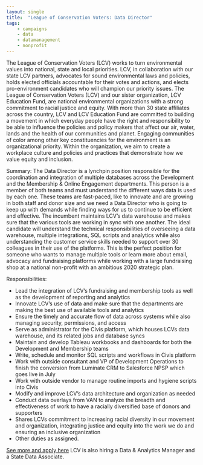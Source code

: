 ```yaml
---
layout: single
title:  "League of Conservation Voters: Data Director"
tags: 
    - campaigns
    - data
    - datamanagement
    - nonprofit
---
```


The League of Conservation Voters (LCV) works to turn environmental values into national, state and local priorities. LCV, in collaboration with our state LCV partners, advocates for sound environmental laws and policies, holds elected officials accountable for their votes and actions, and elects pro-environment candidates who will champion our priority issues.
The League of Conservation Voters (LCV) and our sister organization, LCV Education Fund, are national environmental organizations with a strong commitment to racial justice and equity. With more than 30 state affiliates across the country, LCV and LCV Education Fund are committed to building a movement in which everyday people have the right and responsibility to be able to influence the policies and policy makers that affect our air, water, lands and the health of our communities and planet. Engaging communities of color among other key constituencies for the environment is an organizational priority. Within the organization, we aim to create a workplace culture and policies and practices that demonstrate how we value equity and inclusion.

Summary:
The Data Director is a lynchpin position responsible for the coordination and integration of multiple databases across the Development and the Membership & Online Engagement departments. This person is a member of both teams and must understand the different ways data is used by each one. These teams are fast-paced, like to innovate and are growing in both staff and donor size and we need a Data Director who is going to keep up with demands while finding ways for us to continue to be efficient and effective.
The incumbent maintains LCV’s data warehouse and makes sure that the various tools are working in sync with one another. The ideal candidate will understand the technical responsibilities of overseeing a data warehouse, multiple integrations, SQL scripts and analytics while also understanding the customer service skills needed to support over 30 colleagues in their use of the platforms. This is the perfect position for someone who wants to manage multiple tools or learn more about email, advocacy and fundraising platforms while working with a large fundraising shop at a national non-profit with an ambitious 2020 strategic plan.

Responsibilities:
* Lead the integration of LCV’s fundraising and membership tools as well as the development of reporting and analytics
* Innovate LCV’s use of data and make sure that the departments are making the best use of available tools and analytics
* Ensure the timely and accurate flow of data across systems while also managing security, permissions, and access
* Serve as administrator for the Civis platform, which houses LCVs data warehouse, and its related jobs and database syncs
* Maintain and develop Tableau workbooks and dashboards for both the Development and Membership teams
* Write, schedule and monitor SQL scripts and workflows in Civis platform
* Work with outside consultant and VP of Development Operations to finish the conversion from Luminate CRM to Salesforce NPSP which goes live in July
* Work with outside vendor to manage routine imports and hygiene scripts into Civis
* Modify and improve LCV’s data architecture and organization as needed
* Conduct data overlays from VAN to analyze the breadth and effectiveness of work to have a racially diversified base of donors and supporters
* Shares LCVs commitment to increasing racial diversity in our movement and organization, integrating justice and equity into the work we do and ensuring an inclusive organization
* Other duties as assigned.

[See more and apply here](https://www.lcv.org/jobs/lcv-job-openings/data-director/)
LCV is also hiring a Data & Analytics Manager and a State Data Associate.
